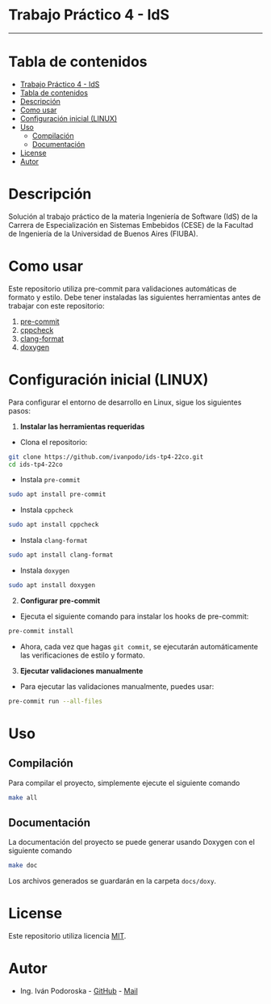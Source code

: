# Trabajo Práctico 4 - IdS

-----

# Tabla de contenidos

- [Trabajo Práctico 4 - IdS](#trabajo-práctico-4---ids)
- [Tabla de contenidos](#tabla-de-contenidos)
- [Descripción](#descripción)
- [Como usar](#como-usar)
- [Configuración inicial (LINUX)](#configuración-inicial-linux)
- [Uso](#uso)
  - [Compilación](#compilación)
  - [Documentación](#documentación)
- [License](#license)
- [Autor](#autor)

# Descripción

Solución al trabajo práctico de la materia Ingeniería de Software (IdS) de la Carrera de Especialización en Sistemas Embebidos (CESE) de la Facultad de Ingeniería de la Universidad de Buenos Aires (FIUBA).

# Como usar

Este repositorio utiliza pre-commit para validaciones automáticas de formato y estilo. Debe tener instaladas las siguientes herramientas antes de trabajar con este repositorio:

1. [pre-commit](https://pre-commit.com/#install)
2. [cppcheck](https://cppcheck.sourceforge.io/)
3. [clang-format](https://clang.llvm.org/docs/ClangFormat.html)
4. [doxygen](https://www.doxygen.nl/)

# Configuración inicial (LINUX)

Para configurar el entorno de desarrollo en Linux, sigue los siguientes pasos:

1. **Instalar las herramientas requeridas**

- Clona el repositorio:

```bash
git clone https://github.com/ivanpodo/ids-tp4-22co.git
cd ids-tp4-22co
```

- Instala `pre-commit`

```bash
sudo apt install pre-commit
```

- Instala `cppcheck`

```bash
sudo apt install cppcheck
```

- Instala `clang-format`

```bash
sudo apt install clang-format
```

- Instala `doxygen`

```bash
sudo apt install doxygen
```

2. **Configurar pre-commit**

- Ejecuta el siguiente comando para instalar los hooks de pre-commit:

```bash
pre-commit install
```

- Ahora, cada vez que hagas `git commit`, se ejecutarán automáticamente las verificaciones de estilo y formato.

3. **Ejecutar validaciones manualmente**

- Para ejecutar las validaciones manualmente, puedes usar:

```bash
pre-commit run --all-files
```

# Uso

## Compilación

Para compilar el proyecto, simplemente ejecute el siguiente comando

```bash
make all
```

## Documentación

La documentación del proyecto se puede generar usando Doxygen con el siguiente comando

```bash
make doc
```

Los archivos generados se guardarán en la carpeta `docs/doxy`.

# License

Este repositorio utiliza licencia [MIT](https://spdx.org/licenses/MIT.html).

# Autor

- Ing. Iván Podoroska - [GitHub](https://github.com/ivanpodo) - [Mail](mailto:ivanpodoroska@gmail.com)
